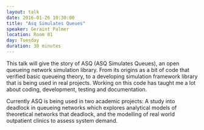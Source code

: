 ```yaml
---
layout: talk
date: 2016-01-26 10:30:00
title: "Asq Simulates Queues"
speaker: Geraint Palmer
location: Room 01
day: Tuesday
duration: 30 minutes
---
```


This talk will give the story of ASQ (ASQ Simulates Queues), an open queueing
network simulation library. From its origins as a bit of code that verified
basic queueing theory, to a developing simulation framework library that is
being used in real projects. Working on this code has taught me a lot about
coding, development, testing and documentation.

Currently ASQ is being used in two academic projects: A study into deadlock in
queueing networks which explores analytical models of theoretical networks that
deadlock, and the modelling of real world outpatient clinics to assess system
demand.
